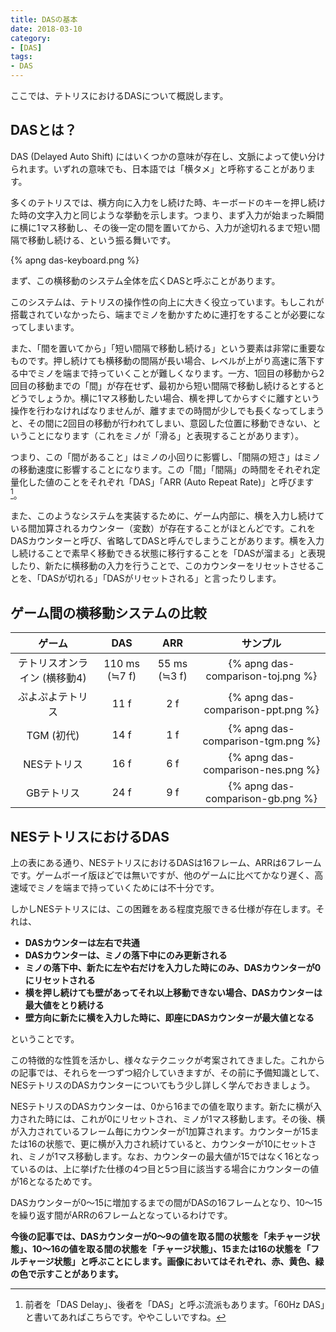 ```yaml
---
title: DASの基本
date: 2018-03-10
category:
- [DAS]
tags:
- DAS
---
```


ここでは、テトリスにおけるDASについて概説します。

## DASとは？

DAS (Delayed Auto Shift) にはいくつかの意味が存在し、文脈によって使い分けられます。いずれの意味でも、日本語では「横タメ」と呼称することがあります。

多くのテトリスでは、横方向に入力をし続けた時、キーボードのキーを押し続けた時の文字入力と同じような挙動を示します。つまり、まず入力が始まった瞬間に横に1マス移動し、その後一定の間を置いてから、入力が途切れるまで短い間隔で移動し続ける、という振る舞いです。

{% apng das-keyboard.png %}

まず、この横移動のシステム全体を広くDASと呼ぶことがあります。

このシステムは、テトリスの操作性の向上に大きく役立っています。もしこれが搭載されていなかったら、端までミノを動かすために連打をすることが必要になってしまいます。

また、「間を置いてから」「短い間隔で移動し続ける」という要素は非常に重要なものです。押し続けても横移動の間隔が長い場合、レベルが上がり高速に落下する中でミノを端まで持っていくことが難しくなります。一方、1回目の移動から2回目の移動までの「間」が存在せず、最初から短い間隔で移動し続けるとするとどうでしょうか。横に1マス移動したい場合、横を押してからすぐに離すという操作を行わなければなりませんが、離すまでの時間が少しでも長くなってしまうと、その間に2回目の移動が行われてしまい、意図した位置に移動できない、ということになります（これをミノが「滑る」と表現することがあります）。

つまり、この「間があること」はミノの小回りに影響し、「間隔の短さ」はミノの移動速度に影響することになります。この「間」「間隔」の時間をそれぞれ定量化した値のことをそれぞれ「DAS」「ARR (Auto Repeat Rate)」と呼びます[^das-arr]。

[^das-arr]: 前者を「DAS Delay」、後者を「DAS」と呼ぶ流派もあります。「60Hz DAS」と書いてあればこちらです。ややこしいですね。

また、このようなシステムを実装するために、ゲーム内部に、横を入力し続けている間加算されるカウンター（変数）が存在することがほとんどです。これをDASカウンターと呼び、省略してDASと呼んでしまうことがあります。横を入力し続けることで素早く移動できる状態に移行することを「DASが溜まる」と表現したり、新たに横移動の入力を行うことで、このカウンターをリセットさせることを、「DASが切れる」「DASがリセットされる」と言ったりします。

## ゲーム間の横移動システムの比較

| ゲーム                       | DAS            | ARR           | サンプル                                   |
|:----------------------------:|:--------------:|:-------------:|:------------------------------------------:|
| テトリスオンライン (横移動4) | 110 ms (≒7 f) | 55 ms (≒3 f) | {% apng das-comparison-toj.png %} |
| ぷよぷよテトリス             | 11 f           | 2 f           | {% apng das-comparison-ppt.png %} |
| TGM (初代)                   | 14 f           | 1 f           | {% apng das-comparison-tgm.png %} |
| NESテトリス                  | 16 f           | 6 f           | {% apng das-comparison-nes.png %} |
| GBテトリス                   | 24 f           | 9 f           | {% apng das-comparison-gb.png %}  |


## NESテトリスにおけるDAS

上の表にある通り、NESテトリスにおけるDASは16フレーム、ARRは6フレームです。ゲームボーイ版ほどでは無いですが、他のゲームに比べてかなり遅く、高速域でミノを端まで持っていくためには不十分です。

しかしNESテトリスには、この困難をある程度克服できる仕様が存在します。それは、

* **DASカウンターは左右で共通**
* **DASカウンターは、ミノの落下中にのみ更新される**
* **ミノの落下中、新たに左や右だけを入力した時にのみ、DASカウンターが0にリセットされる**
* **横を押し続けても壁があってそれ以上移動できない場合、DASカウンターは最大値をとり続ける**
* **壁方向に新たに横を入力した時に、即座にDASカウンターが最大値となる**

ということです。

この特徴的な性質を活かし、様々なテクニックが考案されてきました。これからの記事では、それらを一つずつ紹介していきますが、その前に予備知識として、NESテトリスのDASカウンターについてもう少し詳しく学んでおきましょう。

NESテトリスのDASカウンターは、0から16までの値を取ります。新たに横が入力された時には、これが0にリセットされ、ミノが1マス移動します。その後、横が入力されているフレーム毎にカウンターが1加算されます。カウンターが15または16の状態で、更に横が入力され続けていると、カウンターが10にセットされ、ミノが1マス移動します。なお、カウンターの最大値が15ではなく16となっているのは、上に挙げた仕様の4つ目と5つ目に該当する場合にカウンターの値が16となるためです。

DASカウンターが0～15に増加するまでの間がDASの16フレームとなり、10～15を繰り返す間がARRの6フレームとなっているわけです。

**今後の記事では、DASカウンターが0～9の値を取る間の状態を「未チャージ状態」、10～16の値を取る間の状態を「チャージ状態」、15または16の状態を「フルチャージ状態」と呼ぶことにします。画像においてはそれぞれ、赤、黄色、緑の色で示すことがあります。**
